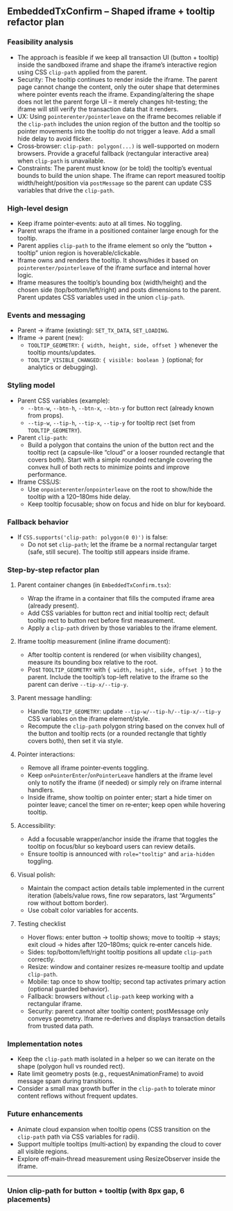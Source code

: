 ## EmbeddedTxConfirm – Shaped iframe + tooltip refactor plan

### Feasibility analysis
- The approach is feasible if we keep all transaction UI (button + tooltip) inside the sandboxed iframe and shape the iframe’s interactive region using CSS `clip-path` applied from the parent.
- Security: The tooltip continues to render inside the iframe. The parent page cannot change the content, only the outer shape that determines where pointer events reach the iframe. Expanding/altering the shape does not let the parent forge UI – it merely changes hit-testing; the iframe will still verify the transaction data that it renders.
- UX: Using `pointerenter/pointerleave` on the iframe becomes reliable if the `clip-path` includes the union region of the button and the tooltip so pointer movements into the tooltip do not trigger a leave. Add a small hide delay to avoid flicker.
- Cross‑browser: `clip-path: polygon(...)` is well-supported on modern browsers. Provide a graceful fallback (rectangular interactive area) when `clip-path` is unavailable.
- Constraints: The parent must know (or be told) the tooltip’s eventual bounds to build the union shape. The iframe can report measured tooltip width/height/position via `postMessage` so the parent can update CSS variables that drive the `clip-path`.

### High-level design
- Keep iframe pointer‑events: auto at all times. No toggling.
- Parent wraps the iframe in a positioned container large enough for the tooltip.
- Parent applies `clip-path` to the iframe element so only the “button + tooltip” union region is hoverable/clickable.
- Iframe owns and renders the tooltip. It shows/hides it based on `pointerenter/pointerleave` of the iframe surface and internal hover logic.
- Iframe measures the tooltip’s bounding box (width/height) and the chosen side (top/bottom/left/right) and posts dimensions to the parent. Parent updates CSS variables used in the union `clip-path`.

### Events and messaging
- Parent → iframe (existing): `SET_TX_DATA`, `SET_LOADING`.
- Iframe → parent (new):
  - `TOOLTIP_GEOMETRY`: `{ width, height, side, offset }` whenever the tooltip mounts/updates.
  - `TOOLTIP_VISIBLE_CHANGED`: `{ visible: boolean }` (optional; for analytics or debugging).

### Styling model
- Parent CSS variables (example):
  - `--btn-w`, `--btn-h`, `--btn-x`, `--btn-y` for button rect (already known from props).
  - `--tip-w`, `--tip-h`, `--tip-x`, `--tip-y` for tooltip rect (set from `TOOLTIP_GEOMETRY`).
- Parent `clip-path`:
  - Build a polygon that contains the union of the button rect and the tooltip rect (a capsule-like “cloud” or a looser rounded rectangle that covers both). Start with a simple rounded rectangle covering the convex hull of both rects to minimize points and improve performance.
- Iframe CSS/JS:
  - Use `onpointerenter`/`onpointerleave` on the root to show/hide the tooltip with a 120–180ms hide delay.
  - Keep tooltip focusable; show on focus and hide on blur for keyboard.

### Fallback behavior
- If `CSS.supports('clip-path: polygon(0 0)')` is false:
  - Do not set `clip-path`; let the iframe be a normal rectangular target (safe, still secure). The tooltip still appears inside iframe.

### Step-by-step refactor plan
1. Parent container changes (in `EmbeddedTxConfirm.tsx`):
   - Wrap the iframe in a container that fills the computed iframe area (already present).
   - Add CSS variables for button rect and initial tooltip rect; default tooltip rect to button rect before first measurement.
   - Apply a `clip-path` driven by those variables to the iframe element.

2. Iframe tooltip measurement (inline iframe document):
   - After tooltip content is rendered (or when visibility changes), measure its bounding box relative to the root.
   - Post `TOOLTIP_GEOMETRY` with `{ width, height, side, offset }` to the parent. Include the tooltip’s top-left relative to the iframe so the parent can derive `--tip-x/--tip-y`.

3. Parent message handling:
   - Handle `TOOLTIP_GEOMETRY`: update `--tip-w/--tip-h/--tip-x/--tip-y` CSS variables on the iframe element/style.
   - Recompute the `clip-path` polygon string based on the convex hull of the button and tooltip rects (or a rounded rectangle that tightly covers both), then set it via style.

4. Pointer interactions:
   - Remove all iframe pointer‑events toggling.
   - Keep `onPointerEnter`/`onPointerLeave` handlers at the iframe level only to notify the iframe (if needed) or simply rely on iframe internal handlers.
   - Inside iframe, show tooltip on pointer enter; start a hide timer on pointer leave; cancel the timer on re‑enter; keep open while hovering tooltip.

5. Accessibility:
   - Add a focusable wrapper/anchor inside the iframe that toggles the tooltip on focus/blur so keyboard users can review details.
   - Ensure tooltip is announced with `role="tooltip"` and `aria-hidden` toggling.

6. Visual polish:
   - Maintain the compact action details table implemented in the current iteration (labels/value rows, fine row separators, last “Arguments” row without bottom border).
   - Use cobalt color variables for accents.

7. Testing checklist
   - Hover flows: enter button → tooltip shows; move to tooltip → stays; exit cloud → hides after 120–180ms; quick re‑enter cancels hide.
   - Sides: top/bottom/left/right tooltip positions all update `clip-path` correctly.
   - Resize: window and container resizes re‑measure tooltip and update `clip-path`.
   - Mobile: tap once to show tooltip; second tap activates primary action (optional guarded behavior).
   - Fallback: browsers without `clip-path` keep working with a rectangular iframe.
   - Security: parent cannot alter tooltip content; postMessage only conveys geometry. Iframe re‑derives and displays transaction details from trusted data path.

### Implementation notes
- Keep the `clip-path` math isolated in a helper so we can iterate on the shape (polygon hull vs rounded rect).
- Rate limit geometry posts (e.g., requestAnimationFrame) to avoid message spam during transitions.
- Consider a small max growth buffer in the `clip-path` to tolerate minor content reflows without frequent updates.

### Future enhancements
- Animate cloud expansion when tooltip opens (CSS transition on the `clip-path` path via CSS variables for radii).
- Support multiple tooltips (multi‑action) by expanding the cloud to cover all visible regions.
- Explore off‑main‑thread measurement using ResizeObserver inside the iframe.

---

### Union clip-path for button + tooltip (with 8px gap, 6 placements)

